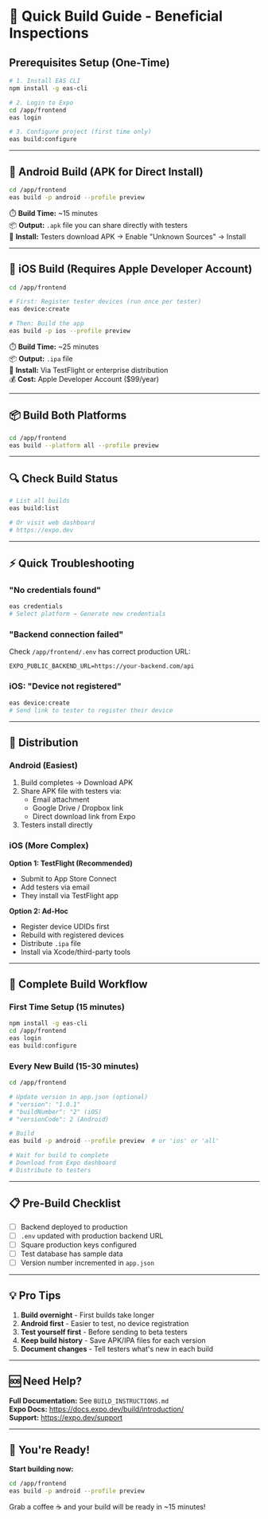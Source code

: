 # 🚀 Quick Build Guide - Beneficial Inspections

## Prerequisites Setup (One-Time)
```bash
# 1. Install EAS CLI
npm install -g eas-cli

# 2. Login to Expo
cd /app/frontend
eas login

# 3. Configure project (first time only)
eas build:configure
```

---

## 🤖 Android Build (APK for Direct Install)
```bash
cd /app/frontend
eas build -p android --profile preview
```
⏱️ **Build Time:** ~15 minutes  
📦 **Output:** `.apk` file you can share directly with testers  
📲 **Install:** Testers download APK → Enable "Unknown Sources" → Install

---

## 🍎 iOS Build (Requires Apple Developer Account)
```bash
cd /app/frontend

# First: Register tester devices (run once per tester)
eas device:create

# Then: Build the app
eas build -p ios --profile preview
```
⏱️ **Build Time:** ~25 minutes  
📦 **Output:** `.ipa` file  
📲 **Install:** Via TestFlight or enterprise distribution  
💰 **Cost:** Apple Developer Account ($99/year)

---

## 📦 Build Both Platforms
```bash
cd /app/frontend
eas build --platform all --profile preview
```

---

## 🔍 Check Build Status
```bash
# List all builds
eas build:list

# Or visit web dashboard
# https://expo.dev
```

---

## ⚡ Quick Troubleshooting

### "No credentials found"
```bash
eas credentials
# Select platform → Generate new credentials
```

### "Backend connection failed"
Check `/app/frontend/.env` has correct production URL:
```
EXPO_PUBLIC_BACKEND_URL=https://your-backend.com/api
```

### iOS: "Device not registered"
```bash
eas device:create
# Send link to tester to register their device
```

---

## 📱 Distribution

### Android (Easiest)
1. Build completes → Download APK
2. Share APK file with testers via:
   - Email attachment
   - Google Drive / Dropbox link
   - Direct download link from Expo
3. Testers install directly

### iOS (More Complex)
**Option 1: TestFlight (Recommended)**
- Submit to App Store Connect
- Add testers via email
- They install via TestFlight app

**Option 2: Ad-Hoc**
- Register device UDIDs first
- Rebuild with registered devices
- Distribute `.ipa` file
- Install via Xcode/third-party tools

---

## 🎯 Complete Build Workflow

### First Time Setup (15 minutes)
```bash
npm install -g eas-cli
cd /app/frontend
eas login
eas build:configure
```

### Every New Build (15-30 minutes)
```bash
cd /app/frontend

# Update version in app.json (optional)
# "version": "1.0.1"
# "buildNumber": "2" (iOS)
# "versionCode": 2 (Android)

# Build
eas build -p android --profile preview  # or 'ios' or 'all'

# Wait for build to complete
# Download from Expo dashboard
# Distribute to testers
```

---

## 📋 Pre-Build Checklist

- [ ] Backend deployed to production
- [ ] `.env` updated with production backend URL
- [ ] Square production keys configured
- [ ] Test database has sample data
- [ ] Version number incremented in `app.json`

---

## 💡 Pro Tips

1. **Build overnight** - First builds take longer
2. **Android first** - Easier to test, no device registration
3. **Test yourself first** - Before sending to beta testers
4. **Keep build history** - Save APK/IPA files for each version
5. **Document changes** - Tell testers what's new in each build

---

## 🆘 Need Help?

**Full Documentation:** See `BUILD_INSTRUCTIONS.md`  
**Expo Docs:** https://docs.expo.dev/build/introduction/  
**Support:** https://expo.dev/support

---

## 🎉 You're Ready!

**Start building now:**
```bash
cd /app/frontend
eas build -p android --profile preview
```

Grab a coffee ☕ and your build will be ready in ~15 minutes!
